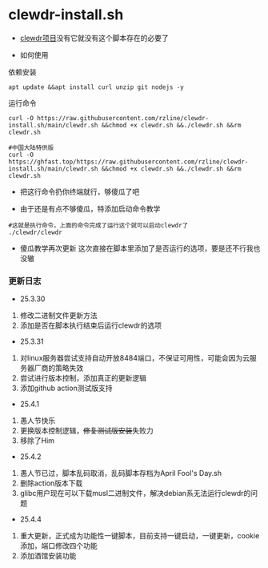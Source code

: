 # clewdr-install.sh

- [clewdr项目](https://github.com/Xerxes-2/clewdr)没有它就没有这个脚本存在的必要了

- 如何使用

依赖安装
```
apt update &&apt install curl unzip git nodejs -y
```

运行命令
```
curl -O https://raw.githubusercontent.com/rzline/clewdr-install.sh/main/clewdr.sh &&chmod +x clewdr.sh &&./clewdr.sh &&rm clewdr.sh
```
```
#中国大陆特供版
curl -O https://ghfast.top/https://raw.githubusercontent.com/rzline/clewdr-install.sh/main/clewdr.sh &&chmod +x clewdr.sh &&./clewdr.sh &&rm clewdr.sh
```

- 把这行命令扔你终端就行，够傻瓜了吧

- 由于还是有点不够傻瓜，特添加启动命令教学

```
#这就是执行命令，上面的命令完成了运行这个就可以启动clewdr了
./clewdr/clewdr
```

- 傻瓜教学再次更新
这次直接在脚本里添加了是否运行的选项，要是还不行我也没辙

### 更新日志

- 25.3.30
1. 修改二进制文件更新方法
2. 添加是否在脚本执行结束后运行clewdr的选项

- 25.3.31
1. 对linux服务器尝试支持自动开放8484端口，不保证可用性，可能会因为云服务器厂商的策略失效
2. 尝试进行版本控制，添加真正的更新逻辑
3. 添加github action测试版支持

- 25.4.1
1. 愚人节快乐
2. 更换版本控制逻辑，~~修复测试版安装~~失败力
3. 移除了Him

- 25.4.2
1. 愚人节已过，脚本乱码取消，乱码脚本存档为April Fool's Day.sh
2. 删除action版本下载
3. glibc用户现在可以下载musl二进制文件，解决debian系无法运行clewdr的问题

- 25.4.4
1. 重大更新，正式成为功能性一键脚本，目前支持一键启动，一键更新，cookie添加，端口修改四个功能
2. 添加酒馆安装功能